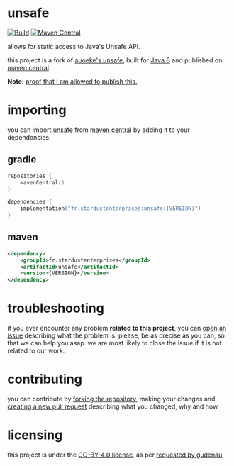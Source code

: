 # unsafe

[![Build][badge-github-ci]][project-gradle-ci]
[![Maven Central][badge-mvnc]][project-mvnc]

allows for static access to Java's Unsafe API.

this project is a fork of [auoeke's unsafe][auoeke-unsafe], built for [Java 8][jvm] and published on [maven central][mvnc].

**Note:** [proof that I am allowed to publish this.][fork-proof]

# importing

you can import [unsafe][project-url] from [maven central][mvnc] by adding it to your dependencies:

## gradle

```kotlin
repositories {
    mavenCentral()
}

dependencies {
    implementation("fr.stardustenterprises:unsafe:{VERSION}")
}
```

## maven

```xml
<dependency>
    <groupId>fr.stardustenterprises</groupId>
    <artifactId>unsafe</artifactId>
    <version>{VERSION}</version>
</dependency>
```

# troubleshooting

if you ever encounter any problem **related to this project**, you can [open an issue][new-issue] describing what the
problem is. please, be as precise as you can, so that we can help you asap. we are most likely to close the issue if it
is not related to our work.

# contributing

you can contribute by [forking the repository][fork], making your changes and [creating a new pull request][new-pr]
describing what you changed, why and how.

# licensing

this project is under the [CC-BY-4.0 license][project-license], 
as per [requested by gudenau][license-req]

<!-- Links -->

[jvm]: https://adoptium.net "adoptium website"

[kotlin]: https://kotlinlang.org "kotlin website"

[rust]: https://rust-lang.org "rust website"

[mvnc]: https://repo1.maven.org/maven2/ "maven central website"

[auoeke-unsafe]: https://github.com/auoeke/unsafe "auoeke's unsafe project"

<!-- Project Links -->

[project-url]: https://github.com/stardust-enterprises/unsafe "project github repository"

[fork]: https://github.com/stardust-enterprises/unsafe/fork "fork this repository"

[new-pr]: https://github.com/stardust-enterprises/unsafe/pulls/new "create a new pull request"

[new-issue]: https://github.com/stardust-enterprises/unsafe/issues/new "create a new issue"

[project-mvnc]: https://maven-badges.herokuapp.com/maven-central/fr.stardustenterprises/unsafe "maven central repository"

[project-gradle-ci]: https://github.com/stardust-enterprises/unsafe/actions/workflows/gradle-ci.yml "gradle ci workflow"

[project-license]: https://github.com/stardust-enterprises/unsafe/blob/master/LICENSE "LICENSE source file"

<!-- Badges -->

[badge-mvnc]: https://maven-badges.herokuapp.com/maven-central/fr.stardustenterprises/unsafe/badge.svg "maven central badge"

[badge-github-ci]: https://github.com/stardust-enterprises/unsafe/actions/workflows/build.yml/badge.svg?branch=master "github actions badge"

<!-- Proofs -->

[fork-proof]: https://github.com/stardust-enterprises/unsafe/blob/master/.github/screenshots/fork_proof.png "proof that I can publish this fork"

[license-req]: https://github.com/stardust-enterprises/unsafe/blob/master/.github/screenshots/license_proof.png "license requirement"
